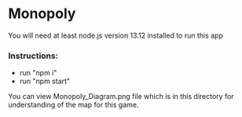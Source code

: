 # Monopoly

You will need at least node.js version 13.12 installed to run this app

### Instructions:
- run "npm i"
- run "npm start"

You can view Monopoly_Diagram.png file which is in this directory for understanding of the map for this game.